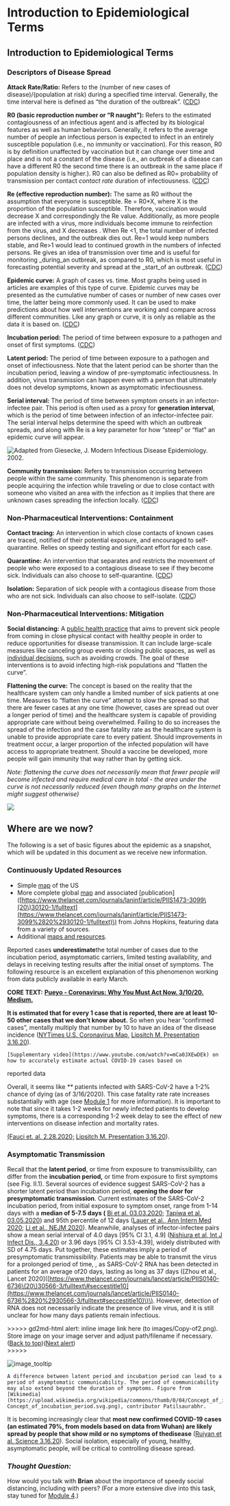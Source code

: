 # Introduction to Epidemiological Terms

## Introduction to Epidemiological Terms

### Descriptors of Disease Spread

**Attack Rate/Ratio:** Refers to the \(number of new cases of disease\)/\(population at risk\) during a specified time interval. Generally, the time interval here is defined as “the duration of the outbreak”. \([CDC](https://www.cdc.gov/csels/dsepd/ss1978/glossary.html)\)

**R0 \(basic reproduction number or “R naught”\):** Refers to the estimated contagiousness of an infectious agent and is affected by its biological features as well as human behaviors. Generally, it refers to the average number of people an infectious person is expected to infect in an entirely susceptible population \(i.e., no immunity or vaccination\). For this reason, R0 is by definition unaffected by vaccination but it can change over time and place and is not a constant of the disease \(i.e., an outbreak of a disease can have a different R0 the second time there is an outbreak in the same place if population density is higher.\). R0 can also be defined as R0= probability of transmission per contact  _contact rate_  duration of infectiousness. \([CDC](https://wwwnc.cdc.gov/eid/article/25/1/17-1901_article)\)

**Re \(effective reproduction number\):** The same as R0 without the assumption that everyone is susceptible. Re = R0\*X, where X is the proportion of the population susceptible. Therefore, vaccination would decrease X and correspondingly the Re value. Additionally, as more people are infected with a virus, more individuals become immune to reinfection from the virus, and X decreases . When Re &lt;1, the total number of infected persons declines, and the outbreak dies out. Re=1 would keep numbers stable, and Re&gt;1 would lead to continued growth in the numbers of infected persons. Re gives an idea of transmission over time and is useful for monitoring \_during\_an outbreak, as compared to R0, which is most useful in forecasting potential severity and spread at the \_start\_of an outbreak. \([CDC](https://wwwnc.cdc.gov/eid/article/25/1/17-1901_article)\)

**Epidemic curve:** A graph of cases vs. time. Most graphs being used in articles are examples of this type of curve. Epidemic curves may be presented as the cumulative number of cases or number of new cases over time, the latter being more commonly used. It can be used to make predictions about how well interventions are working and compare across different communities. Like any graph or curve, it is only as reliable as the data it is based on. \([CDC](https://www.cdc.gov/training/quicklearns/createepi/index.html)\)

**Incubation period:** The period of time between exposure to a pathogen and onset of first symptoms. \([CDC](https://www.cdc.gov/training/QuickLearns/exposure/2.html)\)

**Latent period:** The period of time between exposure to a pathogen and onset of infectiousness. Note that the latent period can be shorter than the incubation period, leaving a window of pre-symptomatic infectiousness. In addition, virus transmission can happen even with a person that ultimately does not develop symptoms, known as asymptomatic infectiousness.

**Serial interval:** The period of time between symptom onsets in an infector-infectee pair. This period is often used as a proxy for **generation interval**, which is the period of time between infection of an infector-infectee pair. The serial interval helps determine the speed with which an outbreak spreads, and along with Re is a key parameter for how “steep” or “flat” an epidemic curve will appear.

![Adapted from Giesecke, J. Modern Infectious Disease Epidemiology. 2002.](https://lh6.googleusercontent.com/JuXtFn-a7Bq8rz5QTO0taFwFNFbHKmHSDGwUm4ZWQu5OBytoraQTTQ_BwHOEp9x7lA5ePxJl5FwD7tY0TmHg3vCoozyQ7qj7eZkBmmMmYBuoDaSNIEwT9HsU3fsodKfUIaCLp3Wr)

**Community transmission:** Refers to transmission occurring between people within the same community. This phenomenon is separate from people acquiring the infection while traveling or due to close contact with someone who visited an area with the infection as it implies that there are unknown cases spreading the infection locally. \([CDC](https://www.cdc.gov/coronavirus/2019-ncov/downloads/community-mitigation-strategy.pdf)\)

### Non-Pharmaceutical Interventions: Containment

**Contact tracing:** An intervention in which close contacts of known cases are traced, notified of their potential exposure, and encouraged to self-quarantine. Relies on speedy testing and significant effort for each case.

**Quarantine:** An intervention that separates and restricts the movement of people who were exposed to a contagious disease to see if they become sick. Individuals can also choose to self-quarantine. \([CDC](https://www.cdc.gov/quarantine/index.html)\) 

**Isolation:** Separation of sick people with a contagious disease from those who are not sick. Individuals can also choose to self-isolate. \([CDC](https://www.cdc.gov/quarantine/index.html)\)

### Non-Pharmaceutical Interventions: Mitigation

**Social distancing:** A [public health practice](https://hub.jhu.edu/2020/03/13/what-is-social-distancing/) that aims to prevent sick people from coming in close physical contact with healthy people in order to reduce opportunities for disease transmission. It can include large-scale measures like canceling group events or closing public spaces, as well as [individual decisions](https://medium.com/@ariadnelabs/social-distancing-this-is-not-a-snow-day-ac21d7fa78b4), such as avoiding crowds. The goal of these interventions is to avoid infecting high-risk populations and “flatten the curve”.

**Flattening the curve:** The concept is based on the reality that the healthcare system can only handle a limited number of sick patients at one time. Measures to “flatten the curve” attempt to slow the spread so that there are fewer cases at any one time \(however, cases are spread out over a longer period of time\) and the healthcare system is capable of providing appropriate care without being overwhelmed. Failing to do so increases the spread of the infection and the case fatality rate as the healthcare system is unable to provide appropriate care to every patient. Should improvements in treatment occur, a larger proportion of the infected population will have access to appropriate treatment. Should a vaccine be developed, more people will gain immunity that way rather than by getting sick.

_Note: flattening the curve does not necessarily mean that fewer people will become infected and require medical care in total - the area under the curve is not necessarily reduced \(even though many graphs on the Internet might suggest otherwise\)_

![](https://lh5.googleusercontent.com/p6vpfE1XTzmhdaALgyghn0X6vFAqaPcCn2wcOOwC6JADJD-YmUWXRXNbJF-zGtMcTV4_1Boe8wn-82gFNueIZi-65woTT4uvG2sZ6VnhzrpPwosaH9_7gMpdasKHnilo8Tb4fMUr)

## W**here are we now**?

The following is a set of basic figures about the epidemic as a snapshot, which will be updated in this document as we receive new information.

### Continuously Updated Resources

* Simple [map](https://www.cnn.com/2020/03/03/health/us-coronavirus-cases-state-by-state/index.html?utm_term=image&utm_content=2020-03-16T18:50:07&utm_medium=social&utm_source=twCNN) of the US
* More complete global [map](https://coronavirus.jhu.edu/map.html) and associated \[publication\]\([https://www.thelancet.com/journals/laninf/article/PIIS1473-3099\(20\)30120-1/fulltext](https://www.thelancet.com/journals/laninf/article/PIIS1473-3099%2820%2930120-1/fulltext)\) from Johns Hopkins, featuring data from a variety of sources.
* Additional [maps and resources](http://www.cidrap.umn.edu/covid-19/maps-visuals).

Reported cases **underestimate**the total number of cases due to the incubation period, asymptomatic carriers, limited testing availability, and delays in receiving testing results after the initial onset of symptoms. The following resource is an excellent explanation of this phenomenon working from data publicly available in early March.

**CORE TEXT:** [**Pueyo - Coronavirus: Why You Must Act Now. 3/10/20. Medium.**](https://medium.com/@tomaspueyo/coronavirus-act-today-or-people-will-die-f4d3d9cd99ca)

**It is estimated that for every 1 case that is reported, there are at least 10-50 other cases that we don’t know about.** So when you hear “confirmed cases”, mentally multiply that number by 10 to have an idea of the disease incidence \([NYTimes U.S. Coronavirus Map](https://www.nytimes.com/interactive/2020/us/coronavirus-us-cases.html), [Lipsitch M. Presentation 3.16.20](https://drive.google.com/file/d/1VvRoIRi8GjatUhlaWh0BAYRC-yemi3pv/view?usp=sharing)\).

```text
[Supplementary video](https://www.youtube.com/watch?v=mCa0JXEwDEk) on how to accurately estimate actual COVID-19 cases based on 
```

reported data

Overall, it seems like _\*\*_ patients infected with SARS-CoV-2 have a 1-2% chance of dying \(as of 3/16/2020\). This case fatality rate rate increases substantially with age \(see [Module 1](https://drive.google.com/open?id=1gjUuqTLi7xqMVzgWeYAFulmaIiKzhYY89PVOJJVvlNo) for more information\). It is important to note that since it takes 1-2 weeks for newly infected patients to develop symptoms, there is a corresponding 1-2 week delay to see the effect of new interventions on disease infection and mortality rates.

[\(Fauci et. al. 2.28.2020;](https://www.nejm.org/doi/full/10.1056/NEJMe2002387) [Lipsitch M. Presentation 3.16.20](https://drive.google.com/file/d/1VvRoIRi8GjatUhlaWh0BAYRC-yemi3pv/view?usp=sharing)\).

### Asymptomatic Transmission

Recall that the **latent period**, or time from exposure to transmissibility, can differ from the **incubation period,** or time from exposure to first symptoms \(see Fig. II.1\). Several sources of evidence suggest SARS-CoV-2 has a shorter latent period than incubation period, **opening the door for presymptomatic transmission**. Current estimates of the SARS-CoV-2 incubation period, from initial exposure to symptom onset, range from 1-14 days with a **median of 5-7.5 days \(** [Bi et al. 03.03.2020](https://www.medrxiv.org/content/10.1101/2020.03.03.20028423v1.full.pdf); [Tapiwa et al. 03.05.2020](https://www.medrxiv.org/content/10.1101/2020.03.05.20031815v1.full.pdf)\) and 95th percentile of 12 days \([Lauer et al., Ann Intern Med 2020](https://annals.org/aim/fullarticle/2762808/incubation-period-coronavirus-disease-2019-covid-19-from-publicly-reported); [Li et al., NEJM 2020](https://www.nejm.org/doi/10.1056/NEJMoa2001316?url_ver=Z39.88-2003&rfr_id=ori:rid:crossref.org&rfr_dat=cr_pub%3dwww.ncbi.nlm.nih.gov)\). Meanwhile, analyses of infector-infectee pairs show a mean serial interval of 4.0 days \[95% CI 3.1, 4.9\] \([Nishiura et al, Int J Infect Dis., 3.4.20](https://www.ncbi.nlm.nih.gov/pubmed/32145466)\) or 3.96 days \[95% CI 3.53-4.39\], widely distributed with SD of 4.75 days. Put together, these estimates imply a period of presymptomatic transmissibility. Patients may be able to transmit the virus for a prolonged period of time, , as SARS-CoV-2 RNA has been detected in patients for an average of20 days, lasting as long as 37 days \(\[Zhou et al., Lancet 2020\]\([https://www.thelancet.com/journals/lancet/article/PIIS0140-6736\(20\)30566-3/fulltext\#seccestitle10](https://www.thelancet.com/journals/lancet/article/PIIS0140-6736%2820%2930566-3/fulltext#seccestitle10)\)\). However, detection of RNA does not necessarily indicate the presence of live virus, and it is still unclear for how many days patients remain infectious.

&gt;&gt;&gt;&gt;&gt; gd2md-html alert: inline image link here \(to images/Copy-of2.png\). Store image on your image server and adjust path/filename if necessary.  
\([Back to top](introduction-to-epidemiological-terms.md)\)\([Next alert](introduction-to-epidemiological-terms.md#gdcalert4)\)  
&gt;&gt;&gt;&gt;&gt;

![image\_tooltip](https://github.com/futuremdsvscovid/covid19-curriculum/tree/e2770fb14fae8fc4117e1540d84e1dc485ab474a/module-2-epidemiology-principles/images/Copy-of2.png)

```text
A difference between latent period and incubation period can lead to a period of asymptomatic communicability. The period of communicability may also extend beyond the duration of symptoms. Figure from [Wikimedia](https://upload.wikimedia.org/wikipedia/commons/thumb/0/04/Concept_of_incubation_period.svg/330px-Concept_of_incubation_period.svg.png), contributor Patilsaurabhr.
```

It is becoming increasingly clear that **most new confirmed COVID-19 cases \(an estimated 79%, from models based on data from Wuhan\) are likely spread by people that show mild or no symptoms of thedisease** \([Ruiyan et al. Science 3.16.20](https://science.sciencemag.org/content/early/2020/03/13/science.abb3221)\). Social isolation, especially of young, healthy, asymptomatic people, will be critical to controlling disease spread.

### _Thought Question:_

How would you talk with **Brian** about the importance of speedy social distancing, including with peers? \(For a more extensive dive into this task, stay tuned for [Module 4](https://docs.google.com/document/d/1DSr-3wzw9eEMbfbmVtZEAMUS4C-m9Zu6FeA_CIAxi54/edit#).\)

